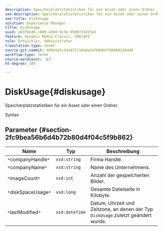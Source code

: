 ```yaml
---
description: Speicherplatzstatistiken für ein Asset oder einen Ordner.
seo-description: Speicherplatzstatistiken für ein Asset oder einen Ordner.
seo-title: DiskUsage
solution: Experience Manager
title: DiskUsage
uuid: a63f0ed0-c689-43b0-9c3e-9500715d15a5
feature: Dynamic Media Classic, SDK/API
role: Entwickler, Administrator
translation-type: tm+mt
source-git-commit: 469d1a5c43a972116a8a2efb0de5708800130a99
workflow-type: tm+mt
source-wordcount: '67'
ht-degree: 10%

---
```



# DiskUsage{#diskusage}

Speicherplatzstatistiken für ein Asset oder einen Ordner.

Syntax

## Parameter {#section-2fc9bea56b6d4b72b80d4f04c5f9b862}

| Name | Typ | Beschreibung |
|---|---|---|
| `*`companyHandle`*` | `xsd:string` | Firma Handle. |
| `*`companyName`*` | `xsd:string` | Name des Unternehmens. |
| `*`imageCount`*` | `xsd:int` | Anzahl der gespeicherten Bilder. |
| `*`diskSpaceUsage`*` | `xsd:long` | Gesamte Dateiseite in Kilobyte. |
| `*`lastModified`*` | `xsd:dateTime` | Datum, Uhrzeit und Zeitzone, an denen der Typ `DiskUsage` zuletzt geändert wurde. |

